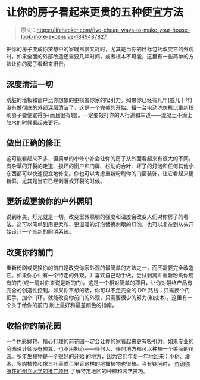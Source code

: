# 让你的房子看起来更贵的五种便宜方法

> 原文：<https://lifehacker.com/five-cheap-ways-to-make-your-house-look-more-expensive-1849487827>

把你的房子变成你梦想中的家既昂贵又耗时，尤其是当你的目标包括改变它的外观时。如果全面的外部改造还需要几年时间，或者根本不可能，这里有一些简单的方法让你的房子看起来很贵。



## 深度清洁一切

肮脏的墙板和窗户比你想象的更损害你家的吸引力。如果你已经有几年(或几十年)没有做彻底的外部深层清洁了，这是一个完美的开始。租一台电动洗衣机比重新粉刷房子要便宜得多(而且很有趣)。一定要敲打你的人行道和车道——混凝土不涂上胶水的时候看起来更好。

## 做出正确的修正

这可能看起来不多，但简单的小修小补会让你的房子从外面看起来有很大的不同。有杂草的开裂的走道、损坏的窗户和门屏、松动的合叶、坏了的灯泡和任何其他小东西都可以快速便宜地修复。你也可以考虑重新粉刷你的门窗装饰，让它看起来更新鲜，尤其是当它已经剥落或开裂的时候。

## 更新或更换你的户外照明

说到审美，灯光就是一切。改变室外照明的强度和温度会改变人们对你房子的看法。这可以简单到用更柔和、更温暖的灯泡替换刺眼的灯泡，也可以复杂到从头开始设计一个全新的照明系统。

## 改变你的前门

重新粉刷或更换你的前门是改变你家外观的最简单的方法之一，而不需要完全改造它。如果你心中有一个特定的外观，并喜欢自己动手做，尝试剥离并重新粉刷你现有的门(或一扇对你来说是新的门)。这是一个相对简单的项目，让你对最终产品有完全的创造性控制。如果你不想的话，你可以不走完全的 DIY 路线；只需换个门把手，加个门环，就能改变你前门的外观，只需要很少的努力(和成本)。这里有一个关于给你的前门 刷上最好和最差颜色的指南。

## 收拾你的前花园

一个色彩鲜艳、精心打理的前花园一定会让你的家看起来更有吸引力。如果专业的庭园设计师没有预算，也不用担心——任何人、任何地方都可以种植一个美丽的花园。多年生植物是一个很好的开始 的地方，因为它们年复一年地回来；小树、灌木、多肉植物和像三叶草或百里香这样的地被植物也很棒。当有疑问时， [咨询你所在的州立大学的推广项目](https://lifehacker.com/upgrade-your-gardening-skills-with-this-free-program-1846538654) 了解特定地区的种植和园艺技巧。